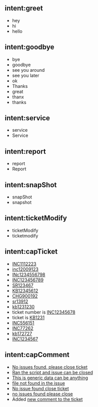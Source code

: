 ## intent:greet
- hey
- hi
- hello

## intent:goodbye
- bye
- goodbye
- see you around
- see you later
- ok
- Thanks
- great
- thanx
- thanks

## intent:service
- service
- Service

## intent:report
- report
- Report

## intent:snapShot
- snapShot
- snapshot

## intent:ticketModify
- ticketModify
- ticketmodify

## intent:capTicket
- [INC1112223](inc_no)
- [inc12009123](inc_no)
- [INc1234556798](inc_no)
- [INC123456789](inc_no)
- [SR123467](inc_no)
- [KB12345612](inc_no)
- [CHG900192](inc_no)
- [sr13912](inc_no)
- [kb1231230](inc_no)
- ticket number is [INC12345678](inc_no)
- ticket is [KB1231](inc_no)
- [INC556151](inc_no)
- [INC77262](inc_no)
- [kb172727](inc_no)
- [INC1234567](inc_no)

## intent:capComment
- [No issues found, please close ticket](comment_var)
- [Ran the script and issue can be closed](comment_var)
- [This is generic data can be anything](comment_var)
- [file not found in the issue](comment_var)
- [No issue found close ticket](comment_var)
- [no issues found please close](comment_var)
- Added [new comment to the ticket](comment_var)

